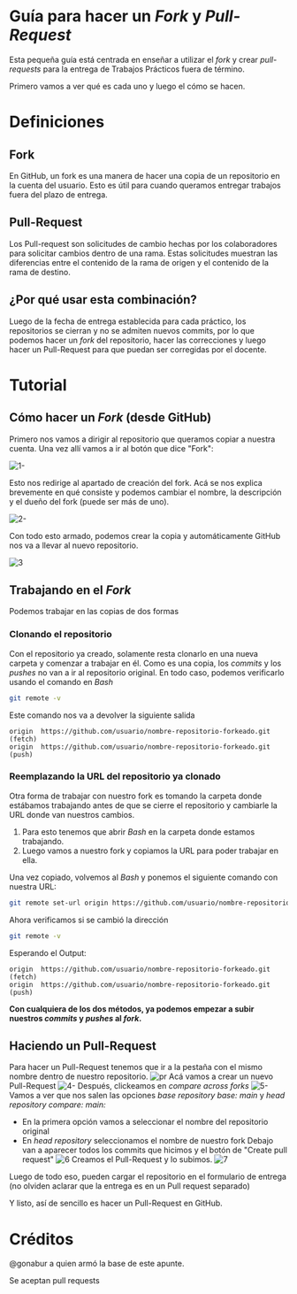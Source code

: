 # Guía para hacer un _Fork_ y _Pull-Request_
Esta pequeña guía está centrada en enseñar a utilizar el _fork_ y crear _pull-requests_ para la entrega de Trabajos Prácticos fuera de término.

Primero vamos a ver qué es cada uno y luego el cómo se hacen.

# Definiciones
## Fork
En GitHub, un fork es una manera de hacer una copia de un repositorio en la cuenta del usuario. 
Esto es útil para cuando queramos entregar trabajos fuera del plazo de entrega.

## Pull-Request
Los Pull-request son solicitudes de cambio hechas por los colaboradores para solicitar cambios dentro de una rama. Estas solicitudes muestran las diferencias entre el contenido de la rama de origen y el contenido de la rama de destino.

## ¿Por qué usar esta combinación?
Luego de la fecha de entrega establecida para cada práctico, los repositorios se cierran y no se admiten nuevos
commits, por lo que podemos hacer un _fork_ del repositorio, hacer las correcciones y luego hacer un Pull-Request
para que puedan ser corregidas por el docente.

# Tutorial

## Cómo hacer un _Fork_ (desde GitHub)
Primero nos vamos a dirigir al repositorio que queramos copiar a nuestra cuenta. Una vez allí vamos a ir al botón que dice "Fork":

![1-](1.png)

Esto nos redirige al apartado de creación del fork. Acá se nos explica brevemente en qué consiste y podemos cambiar el nombre, la descripción y el dueño del fork (puede ser más de uno). 

![2-](2.png)

Con todo esto armado, podemos crear la copia y automáticamente GitHub nos va a llevar al nuevo repositorio.

![3](3.png)

## Trabajando en el _Fork_ 

Podemos trabajar en las copias de dos formas

### Clonando el repositorio

Con el repositorio ya creado, solamente resta clonarlo en una nueva carpeta y comenzar a trabajar en él. 
Como es una copia, los _commits_ y los _pushes_ no van a ir al repositorio original.
En todo caso, podemos verificarlo usando el comando en _Bash_
```bash
git remote -v
```
Este comando nos va a devolver la siguiente salida
```
origin  https://github.com/usuario/nombre-repositorio-forkeado.git (fetch)
origin  https://github.com/usuario/nombre-repositorio-forkeado.git (push)
```
### Reemplazando la URL del repositorio ya clonado
Otra forma de trabajar con nuestro fork es tomando la carpeta donde estábamos trabajando antes de que se cierre el repositorio y cambiarle la URL donde van nuestros cambios.

1. Para esto tenemos que abrir _Bash_ en la carpeta donde estamos trabajando.
2. Luego vamos a nuestro fork y copiamos la URL para poder trabajar en ella. 

Una vez copiado, volvemos al _Bash_ y ponemos el siguiente comando con nuestra URL:
```bash
git remote set-url origin https://github.com/usuario/nombre-repositorio-forkeado.git
```
Ahora verificamos si se cambió la dirección
```bash
git remote -v
```

Esperando el Output:
```
origin  https://github.com/usuario/nombre-repositorio-forkeado.git (fetch)
origin  https://github.com/usuario/nombre-repositorio-forkeado.git (push)
```

**Con cualquiera de los dos métodos, ya podemos empezar a subir nuestros _commits_ y _pushes_ al _fork_.**

## Haciendo un Pull-Request
Para hacer un Pull-Request tenemos que ir a la pestaña con el mismo nombre dentro de nuestro repositorio.
![pr](4.png)
Acá vamos a crear un nuevo Pull-Request
![4-](5.png)
Después, clickeamos en _compare across forks_
![5-](6.png)
Vamos a ver que nos salen las opciones _base repository_ _base: main_ y _head repository_ _compare: main:_
- En la primera opción vamos a seleccionar el nombre del repositorio original
- En _head repository_ seleccionamos el nombre de nuestro fork
Debajo van a aparecer todos los commits que hicimos y el botón de "Create pull request"
![6](7.png)
Creamos el Pull-Request y lo subimos.
![7](8.png)

Luego de todo eso, pueden cargar el repositorio en el formulario de entrega 
(no olviden aclarar que la entrega es en un Pull request separado)

Y listo, así de sencillo es hacer un Pull-Request en GitHub.

# Créditos

@gonabur a quien armó la base de este apunte.

Se aceptan pull requests

